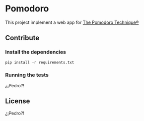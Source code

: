 # Pomodoro

This project implement a web app for [The Pomodoro Technique®](http://www.pomodorotechnique.com)

## Contribute

### Install the dependencies

    pip install -r requirements.txt

### Running the tests

¿¡Pedro?!

## License

¿¡Pedro?!


